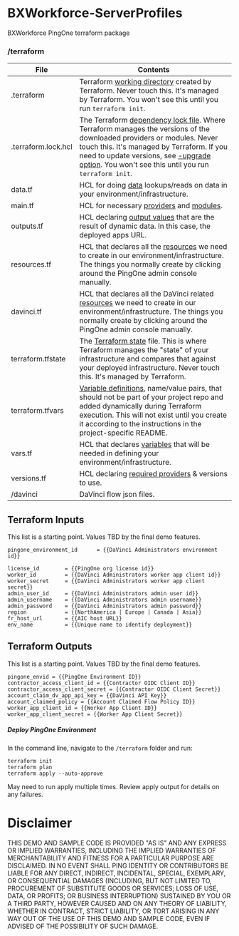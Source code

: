 # BXWorkforce-ServerProfiles
BXWorkforce PingOne terraform package



### /terraform

| File | Contents |
| ---- | -------- |
| .terraform | Terraform [working directory](https://developer.hashicorp.com/terraform/cli/init#working-directory-contents) created by Terraform. Never touch this. It's managed by Terraform. You won't see this until you run `terraform init`. |
| .terraform.lock.hcl | The Terraform [dependency lock file](https://developer.hashicorp.com/terraform/language/files/dependency-lock). Where Terraform manages the versions of the downloaded providers or modules. Never touch this. It's managed by Terraform. If you need to update versions, see [-upgrade option](https://developer.hashicorp.com/terraform/language/files/dependency-lock#dependency-installation-behavior). You won't see this until you run `terraform init`. |
| data.tf | HCL for doing [data](https://developer.hashicorp.com/terraform/language/data-sources) lookups/reads on data in your environment/infrastructure. |
| main.tf | HCL for necessary [providers](https://developer.hashicorp.com/terraform/language/providers) and [modules](https://developer.hashicorp.com/terraform/language/modules). |
| outputs.tf | HCL declaring [output values](https://developer.hashicorp.com/terraform/language/values/outputs) that are the result of dynamic data. In this case, the deployed apps URL. |
| resources.tf | HCL that declares all the [resources](https://developer.hashicorp.com/terraform/language/resources) we need to create in our environment/infrastructure. The things you normally create by clicking around the PingOne admin console manually. |
| davinci.tf | HCL that declares all the DaVinci related [resources](https://developer.hashicorp.com/terraform/language/resources) we need to create in our environment/infrastructure. The things you normally create by clicking around the PingOne admin console manually. |
| terraform.tfstate | The [Terraform state](https://developer.hashicorp.com/terraform/language/state) file. This is where Terraform manages the "state" of your infrastructure and compares that against your deployed infrastructure. Never touch this. It's managed by Terraform. |
| terraform.tfvars | [Variable definitions](https://developer.hashicorp.com/terraform/language/values/variables#variable-definitions-tfvars-files), name/value pairs, that should not be part of your project repo and added dynamically during Terraform execution. This will not exist until you create it according to the instructions in the project-specific README. |
| vars.tf | HCL that declares [variables](https://developer.hashicorp.com/terraform/language/values/variables) that will be needed in defining your environment/infrastructure. |
| versions.tf | HCL declaring [required providers](https://developer.hashicorp.com/terraform/language/providers/requirements#requiring-providers) & versions to use. |
| /davinci | DaVinci flow json files. |


## Terraform Inputs
This list is a starting point.  Values TBD by the final demo features.

```
pingone_environment_id      = {{DaVinci Administrators environment id}}

license_id        = {{PingOne org license id}}
worker_id         = {{DaVinci Administrators worker app client id}}
worker_secret     = {{DaVinci Administrators worker app client secret}}
admin_user_id     = {{DaVinci Administrators admin user id}}
admin_username    = {{DaVinci Administrators admin username}}
admin_password    = {{DaVinci Administrators admin password}}
region            = {{NorthAmerica | Europe | Canada | Asia}}
fr_host_url       = {{AIC host URL}}
env_name          = {{Unique name to identify deployment}}
```

## Terraform Outputs
This list is a starting point.  Values TBD by the final demo features.

```
pingone_envid = {{PingOne Environment ID}}
contractor_access_client_id = {{Contractor OIDC Client ID}}
contractor_access_client_secret = {{Contractor OIDC Client Secret}}
account_claim_dv_app_api_key = {{DaVinci API Key}}
account_claimed_policy = {{Account Claimed Flow Policy ID}}
worker_app_client_id = {{Worker App Client ID}}
worker_app_client_secret = {{Worker App Client Secret}}
```

##### Deploy PingOne Environment

In the command line, navigate to the `/terraform` folder and run:

```code
terraform init
terraform plan
terraform apply --auto-approve
````

May need to run apply multiple times.  Review apply output for details on any failures.

# Disclaimer
THIS DEMO AND SAMPLE CODE IS PROVIDED "AS IS" AND ANY EXPRESS OR IMPLIED WARRANTIES, INCLUDING THE IMPLIED WARRANTIES OF MERCHANTABILITY AND FITNESS FOR A PARTICULAR PURPOSE ARE DISCLAIMED. IN NO EVENT SHALL PING IDENTITY OR CONTRIBUTORS BE LIABLE FOR ANY DIRECT, INDIRECT, INCIDENTAL, SPECIAL, EXEMPLARY, OR CONSEQUENTIAL DAMAGES (INCLUDING, BUT NOT LIMITED TO, PROCUREMENT OF SUBSTITUTE GOODS OR SERVICES; LOSS OF USE, DATA, OR PROFITS; OR BUSINESS INTERRUPTION) SUSTAINED BY YOU OR A THIRD PARTY, HOWEVER CAUSED AND ON ANY THEORY OF LIABILITY, WHETHER IN CONTRACT, STRICT LIABILITY, OR TORT ARISING IN ANY WAY OUT OF THE USE OF THIS DEMO AND SAMPLE CODE, EVEN IF ADVISED OF THE POSSIBILITY OF SUCH DAMAGE.
